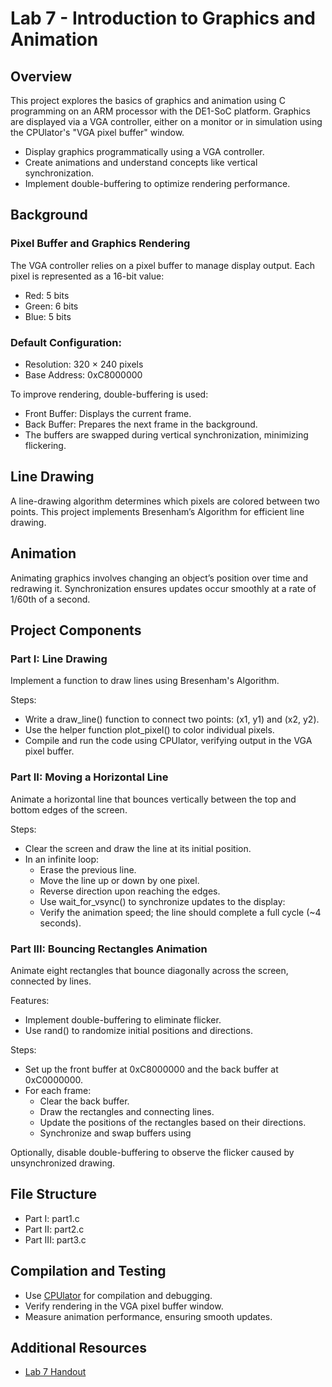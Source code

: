 # Lab 7 - Introduction to Graphics and Animation

## Overview
This project explores the basics of graphics and animation using C programming on an ARM processor with the DE1-SoC platform. Graphics are displayed via a VGA controller, either on a monitor or in simulation using the CPUlator's "VGA pixel buffer" window.
- Display graphics programmatically using a VGA controller.
- Create animations and understand concepts like vertical synchronization.
- Implement double-buffering to optimize rendering performance.

## Background
### Pixel Buffer and Graphics Rendering
The VGA controller relies on a pixel buffer to manage display output. Each pixel is represented as a 16-bit value:

- Red: 5 bits
- Green: 6 bits
- Blue: 5 bits

### Default Configuration:

- Resolution: 320 × 240 pixels
- Base Address: 0xC8000000

To improve rendering, double-buffering is used:

- Front Buffer: Displays the current frame.
- Back Buffer: Prepares the next frame in the background.
- The buffers are swapped during vertical synchronization, minimizing flickering.

## Line Drawing
A line-drawing algorithm determines which pixels are colored between two points. This project implements Bresenham’s Algorithm for efficient line drawing.

## Animation
Animating graphics involves changing an object’s position over time and redrawing it. Synchronization ensures updates occur smoothly at a rate of 1/60th of a second.

## Project Components
### Part I: Line Drawing
Implement a function to draw lines using Bresenham's Algorithm.

Steps:

- Write a draw_line() function to connect two points: (x1, y1) and (x2, y2).
- Use the helper function plot_pixel() to color individual pixels.
- Compile and run the code using CPUlator, verifying output in the VGA pixel buffer.

### Part II: Moving a Horizontal Line
Animate a horizontal line that bounces vertically between the top and bottom edges of the screen.

Steps:

- Clear the screen and draw the line at its initial position.
- In an infinite loop:
  - Erase the previous line.
  - Move the line up or down by one pixel.
  - Reverse direction upon reaching the edges.
  - Use wait_for_vsync() to synchronize updates to the display:
  - Verify the animation speed; the line should complete a full cycle (~4 seconds).

### Part III: Bouncing Rectangles Animation
Animate eight rectangles that bounce diagonally across the screen, connected by lines.

Features:

- Implement double-buffering to eliminate flicker.
- Use rand() to randomize initial positions and directions.

Steps:

- Set up the front buffer at 0xC8000000 and the back buffer at 0xC0000000.
- For each frame:
  - Clear the back buffer.
  - Draw the rectangles and connecting lines.
  - Update the positions of the rectangles based on their directions.
  - Synchronize and swap buffers using
    
Optionally, disable double-buffering to observe the flicker caused by unsynchronized drawing.

## File Structure
- Part I: part1.c
- Part II: part2.c
- Part III: part3.c
 
## Compilation and Testing
- Use [CPUlator](https://cpulator.01xz.net/?sys=arm-de1soc) for compilation and debugging.
- Verify rendering in the VGA pixel buffer window.
- Measure animation performance, ensuring smooth updates.

## Additional Resources
- [Lab 7 Handout](./Lab7_Handout.pdf)
